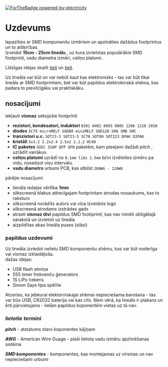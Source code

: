  [![ForTheBadge powered-by-electricity](http://ForTheBadge.com/images/badges/powered-by-electricity.svg)](https://github.com/JenertsA/SPV/blob/master/spiestas_plates/pirma_PCB/README.md)
 # Uzdevums  
 Iepazīties ar _SMD komponenšu_ izmēriem un apzināties dažādus footprintus un to atšķirības.</br> 
 Izveidot **15cm - 25cm lineālu** , uz kura izvietotas populārākie SMD footprinti, vadu diametra izmēri, celiņu platumi.
 
 
Līdzīgas idejas skatīt [šeit](https://www.aliexpress.com/item/32842523051.html) un [šeit](https://blog.adafruit.com/2019/08/01/new-product-adafruit-pyruler-engineer-reference-ruler-with-circuitpython/).
 
Uz lineāla var būt un var nebūt kaut kas elektronisks - tas var būt tikai lineāls ar SMD footprintiem, bet var būt papildus elektrokinskā shēma, kas padara to pievilcīgāku vai praktiskāku.
 
 ## nosacījumi
 
 iekļauti **vismaz** sekojošie footprinti
 
 - **rezistori, kondesatori, induktori** `0201 0402 0603 0805 1206 1210 2010`
 - **diodes** `SC79 microMELF SOD80 miniMELF SOD128 SMA SMB SMC`</br>
 - **tranzistori u.c.** `SOT23-3 SOT23-5 SC70 SOT89 SOT223 DPAK D2PAK`</br>
 - **kristāli** `5x3.2 2.2x2.4 2.5x2 2.1.2 HC49`</br>
 - **IC paketes** `SOIC SSOP QFP QFN` paketēm, kam pieejami dažādi _pitch_ , uzrādīt vairākus.</br>
 - **celiņu platumi** uzrādī no `0.1mm līdz 1.5mm` bŗivi izvēloties izmēru pa vidu, nosedzot visu intervālu.</br>
 - **vadu diametrs** urbumi PCB, kas atbilst `28AWG - 12AWG`</br>
 
 pārējie nosacījumi
 
 - lienāla iedaļas vērtība **1mm**
 - silkscreenā blakus attiecīgajam footprintam atrodas nosaukums, kas to raksturo
 - silkscreenā norādīts autors vai viņa izveidots logo
 - silkscreenā atrodams izstrādes gads
 - atrasti **vismaz divi** papildus SMD footiprinti, kas nav minēti obligātajā sarakstā un izvietoti uz lineāla
 - aizpildītas abas lineāla puses (slāņi)
 
 ### papildus uzdevumi
 Uz lineāla izviedot nelielu SMD komponenšu shēmu, kas var būt noderīga vai vismaz izklaidējoša.</br>
 dažas idejas: 
 - USB flash atmiņa
 - 555 timer frekvenču ģenerators
 - 1S LiPo čekeris
 - Simon Says tipa spēlīte
 
Atceries, ka jebkurai elektorniskajai shēmai nepieciešama barošana - tas var būs USB, CR2032 baterija vai kas cits. Ņem vērā, ka lineāls ir plakans un ērti pārvietojams - lielām papildus koponentēm vietas uz tā nav. 
 
 ### *lietotie termini*
 
 *__pitch__* - atstatums staro koponentes kājiņam 
 
 *__AWG__* - American Wire Guage - plaši lietota vadu izmēru apzīmēšanas sistēma
 
 *__SMD komponentes__* - komponentes, kas montejamas uz virsmas un nav nepieciešami urbumi
 
 
 
 
 
 
 

 
 
